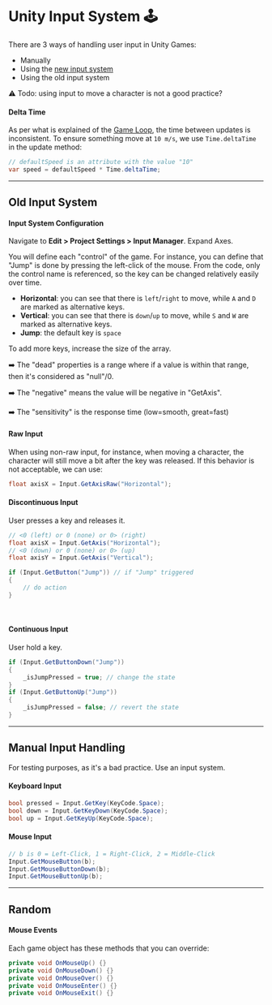 # Unity Input System 🕹️

<div class="row row-cols-lg-2"><div>

There are 3 ways of handling user input in Unity Games:

* Manually
* Using the [new input system](https://docs.unity3d.com/Packages/com.unity.inputsystem@1.8/manual/index.html)
* Using the old input system

⚠️ Todo: using input to move a character is not a good practice?
</div><div>

#### Delta Time

As per what is explained of the [Game Loop](/games/_knowledge/game-engines/index.md#frames-per-second-fps), the time between updates is inconsistent. To ensure something move at `10 m/s`, we use `Time.deltaTime` in the update method:

```cs
// defaultSpeed is an attribute with the value "10"
var speed = defaultSpeed * Time.deltaTime; 
```
</div></div>

<hr class="sep-both">

## Old Input System

<div class="row row-cols-lg-2"><div>

#### Input System Configuration

Navigate to **Edit > Project Settings > Input Manager**. Expand Axes.

You will define each "control" of the game. For instance, you can define that "Jump" is done by pressing the left-click of the mouse. From the code, only the control name is referenced, so the key can be changed relatively easily over time.

* **Horizontal**: you can see that there is `left`/`right` to move, while `A` and `D` are marked as alternative keys.
* **Vertical**: you can see that there is `down`/`up` to move, while `S` and `W` are marked as alternative keys.
* **Jump**: the default key is `space`

To add more keys, increase the size of the array.

➡️ The "dead" properties is a range where if a value is within that range, then it's considered as "null"/0.

➡️ The "negative" means the value will be negative in "GetAxis".

➡️ The "sensitivity" is the response time (low=smooth, great=fast)

#### Raw Input

When using non-raw input, for instance, when moving a character, the character will still move a bit after the key was released. If this behavior is not acceptable, we can use:

```cs
float axisX = Input.GetAxisRaw("Horizontal");
```
</div><div>

#### Discontinuous Input

User presses a key and releases it.

```cs
// <0 (left) or 0 (none) or 0> (right)
float axisX = Input.GetAxis("Horizontal");
// <0 (down) or 0 (none) or 0> (up)
float axisY = Input.GetAxis("Vertical");

if (Input.GetButton("Jump")) // if "Jump" triggered
{
    // do action
}
```

<br>

#### Continuous Input

User hold a key.

```cs
if (Input.GetButtonDown("Jump"))
{
    _isJumpPressed = true; // change the state
}
if (Input.GetButtonUp("Jump"))
{
    _isJumpPressed = false; // revert the state
}
```
</div></div>

<hr class="sep-both">

## Manual Input Handling

<div class="row row-cols-lg-2"><div>

For testing purposes, as it's a bad practice. Use an input system.

#### Keyboard Input

```cs
bool pressed = Input.GetKey(KeyCode.Space);
bool down = Input.GetKeyDown(KeyCode.Space);
bool up = Input.GetKeyUp(KeyCode.Space);
```
</div><div>

#### Mouse Input

```cs
// b is 0 = Left-Click, 1 = Right-Click, 2 = Middle-Click
Input.GetMouseButton(b);
Input.GetMouseButtonDown(b);
Input.GetMouseButtonUp(b);
```
</div></div>

<hr class="sep-both">

## Random

<div class="row row-cols-lg-2"><div>

#### Mouse Events

Each game object has these methods that you can override:

```cs
private void OnMouseUp() {}
private void OnMouseDown() {}
private void OnMouseOver() {}
private void OnMouseEnter() {}
private void OnMouseExit() {}
```
</div><div>
</div></div>
